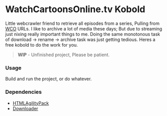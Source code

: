 # WatchCartoonsOnline.tv Kobold
Little webcrawler friend to retrieve all episodes from a series, Pulling from [WCO](https://www.wcostream.tv/) URLs.
I like to archive a lot of media these days; But due to streaming just nixing really important things to me. 
Doing the same monotonous task of download -> rename -> archive task was just getting tedious. Heres a free kobold to do the work for you.

> **WIP** - Unfinished project, Please be patient.

### Usage
Build and run the project, or do whatever.

### Dependencies
- [HTMLAgilityPack](www.nuget.org/packages/HtmlAgilityPack/)
- [Downloader](https://www.nuget.org/packages/Downloader)